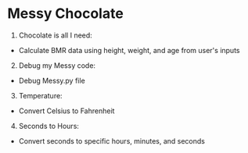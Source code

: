 # Messy Chocolate

1. Chocolate is all I need:
  - Calculate BMR data using height, weight, and age from user's inputs
  
2. Debug my Messy code:
  - Debug Messy.py file

3. Temperature:
  - Convert Celsius to Fahrenheit
  
4. Seconds to Hours:
  - Convert seconds to specific hours, minutes, and seconds
